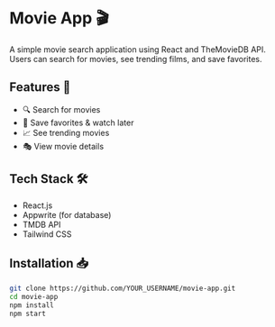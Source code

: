 # Movie App 🎬

A simple movie search application using React and TheMovieDB API.  
Users can search for movies, see trending films, and save favorites.

## Features 🚀
- 🔍 Search for movies
- 📌 Save favorites & watch later
- 📈 See trending movies
- 🎭 View movie details

## Tech Stack 🛠️
- React.js
- Appwrite (for database)
- TMDB API
- Tailwind CSS

## Installation 📥
```sh
git clone https://github.com/YOUR_USERNAME/movie-app.git
cd movie-app
npm install
npm start
